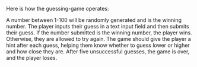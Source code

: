 Here is how the guessing-game operates:

A number between 1-100 will be randomly generated and is the winning number.
The player inputs their guess in a text input field and then submits their guess.
If the number submitted is the winning number, the player wins. Otherwise, they are allowed to try again.
The game should give the player a hint after each guess, helping them know whether to guess lower or higher and how close they are.
After five unsuccessful guesses, the game is over, and the player loses.
